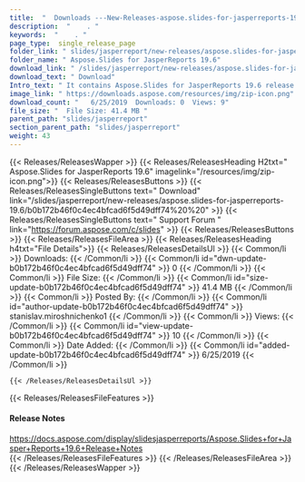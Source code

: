 ```yaml
---
title:  "  Downloads ---New-Releases-aspose.slides-for-jasperreports-19.6 . " 
description:  "    . " 
keywords:  "    . " 
page_type:  single_release_page
folder_link: " slides/jasperreport/new-releases/aspose.slides-for-jasperreports-19.6/"
folder_name: " Aspose.Slides for JasperReports 19.6"
download_link: " /slides/jasperreport/new-releases/aspose.slides-for-jasperreports-19.6/b0b172b46f0c4ec4bfcad6f5d49dff74"
download_text: " Download"
Intro_text: " It contains Aspose.Slides for JasperReports 19.6 release."
image_link: " https://downloads.aspose.com/resources/img/zip-icon.png"
download_count: "   6/25/2019  Downloads: 0  Views: 9"
file_size: "  File Size: 41.4 MB "
parent_path: "slides/jasperreport"
section_parent_path: "slides/jasperreport"
weight: 43 
---
```


{{< Releases/ReleasesWapper >}}
  {{< Releases/ReleasesHeading H2txt=" Aspose.Slides for JasperReports 19.6" imagelink="/resources/img/zip-icon.png">}}
  {{< Releases/ReleasesButtons >}}
    {{< Releases/ReleasesSingleButtons text=" Download" link="/slides/jasperreport/new-releases/aspose.slides-for-jasperreports-19.6/b0b172b46f0c4ec4bfcad6f5d49dff74%20%20" >}}
    {{< Releases/ReleasesSingleButtons text=" Support Forum " link="https://forum.aspose.com/c/slides" >}}
  {{< Releases/ReleasesButtons >}}
  {{< Releases/ReleasesFileArea >}}
    {{< Releases/ReleasesHeading h4txt="File Details">}}
    {{< Releases/ReleasesDetailsUl >}}
            {{< Common/li  >}} Downloads: {{< /Common/li >}} 
      {{< Common/li id="dwn-update-b0b172b46f0c4ec4bfcad6f5d49dff74" >}} 0 {{< /Common/li >}} 
      {{< Common/li  >}} File Size: {{< /Common/li >}} 
      {{< Common/li id="size-update-b0b172b46f0c4ec4bfcad6f5d49dff74" >}} 41.4 MB {{< /Common/li >}} 
      {{< Common/li  >}} Posted By: {{< /Common/li >}} 
      {{< Common/li id="author-update-b0b172b46f0c4ec4bfcad6f5d49dff74" >}} stanislav.miroshnichenko1 {{< /Common/li >}} 
      {{< Common/li  >}} Views: {{< /Common/li >}} 
      {{< Common/li id="view-update-b0b172b46f0c4ec4bfcad6f5d49dff74" >}} 10 {{< /Common/li >}} 
      {{< Common/li  >}} Date Added: {{< /Common/li >}} 
      {{< Common/li id="added-update-b0b172b46f0c4ec4bfcad6f5d49dff74" >}} 6/25/2019 {{< /Common/li >}} 

    {{< /Releases/ReleasesDetailsUl >}}

  {{< Releases/ReleasesFileFeatures >}}
      <h4>Release Notes</h4><div><a href="https://docs.aspose.com/display/slidesjasperreports/Aspose.Slides+for+Jasper+Reports+19.6+Release+Notes">https://docs.aspose.com/display/slidesjasperreports/Aspose.Slides+for+Jasper+Reports+19.6+Release+Notes</a></div>
  {{< /Releases/ReleasesFileFeatures >}}
 {{< /Releases/ReleasesFileArea >}}
{{< /Releases/ReleasesWapper >}}


